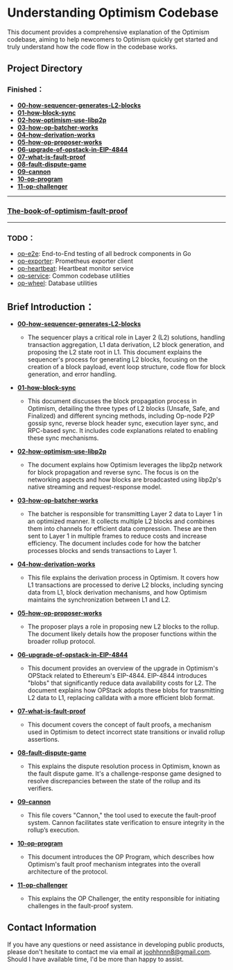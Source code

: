 # Understanding Optimism Codebase

This document provides a comprehensive explanation of the Optimism codebase, aiming to help newcomers to Optimism quickly get started and truly understand how the code flow in the codebase works.

## Project Directory

### Finished：

- [**00-how-sequencer-generates-L2-blocks**](https://github.com/joohhnnn/Understanding-Optimism-Codebase/blob/main/sequencer/00-how-sequencer-generates-L2-blocks.md)
- [**01-how-block-sync**](https://github.com/joohhnnn/Understanding-Optimism-Codebase/blob/main/sequencer/01-how-block-sync.md)
- [**02-how-optimism-use-libp2p**](https://github.com/joohhnnn/Understanding-Optimism-Codebase/blob/main/sequencer/02-how-optimism-use-libp2p.md)
- [**03-how-op-batcher-works**](https://github.com/joohhnnn/Understanding-Optimism-Codebase/blob/main/sequencer/03-how-batcher-works.md)
- [**04-how-derivation-works**](https://github.com/joohhnnn/Understanding-Optimism-Codebase/blob/main/sequencer/04-how-derivation-works.md)
- [**05-how-op-proposer-works**](https://github.com/joohhnnn/Understanding-Optimism-Codebase/blob/main/sequencer/05-how-proposer-works.md)
- [**06-upgrade-of-opstack-in-EIP-4844**](https://github.com/joohhnnn/Understanding-Optimism-Codebase/blob/main/sequencer/06-upgrade-of-opstack-in-EIP-4844.md)
- [**07-what-is-fault-proof**](https://github.com/joohhnnn/The-book-of-optimism-fault-proof/blob/main/01-what-is-fault-proof.md)
- [**08-fault-dispute-game**](https://github.com/joohhnnn/The-book-of-optimism-fault-proof/blob/main/02-fault-dispute-game.md)
- [**09-cannon**](https://github.com/joohhnnn/The-book-of-optimism-fault-proof/blob/main/03-cannon.md)
- [**10-op-program**](https://github.com/joohhnnn/The-book-of-optimism-fault-proof/blob/main/04-op-program.md)
- [**11-op-challenger**](https://github.com/joohhnnn/The-book-of-optimism-fault-proof/blob/main/05-op-challenger.md)
  
---

### [The-book-of-optimism-fault-proof](https://github.com/joohhnnn/The-book-of-optimism-fault-proof)

---

### TODO：

- [op-e2e](https://github.com/joohhnnn/Understanding-Optimism-Codebase/tree/main/op-e2e): End-to-End testing of all bedrock components in Go
- [op-exporter](https://github.com/joohhnnn/Understanding-Optimism-Codebase/tree/main/op-exporter): Prometheus exporter client
- [op-heartbeat](https://github.com/joohhnnn/Understanding-Optimism-Codebase/tree/main/op-heartbeat): Heartbeat monitor service
- [op-service](https://github.com/joohhnnn/Understanding-Optimism-Codebase/tree/main/op-service): Common codebase utilities
- [op-wheel](https://github.com/joohhnnn/Understanding-Optimism-Codebase/tree/main/op-wheel): Database utilities

## Brief Introduction：

- [**00-how-sequencer-generates-L2-blocks**](https://github.com/joohhnnn/Understanding-Optimism-Codebase/blob/main/sequencer/00-how-sequencer-generates-L2-blocks.md)
  - The sequencer plays a critical role in Layer 2 (L2) solutions, handling transaction aggregation, L1 data derivation, L2 block generation, and proposing the L2 state root in L1. This document explains the sequencer's process for generating L2 blocks, focusing on the creation of a block payload, event loop structure, code flow for block generation, and error handling.
  
- [**01-how-block-sync**](https://github.com/joohhnnn/Understanding-Optimism-Codebase/blob/main/sequencer/01-how-block-sync.md)
  - This document discusses the block propagation process in Optimism, detailing the three types of L2 blocks (Unsafe, Safe, and Finalized) and different syncing methods, including Op-node P2P gossip sync, reverse block header sync, execution layer sync, and RPC-based sync. It includes code explanations related to enabling these sync mechanisms.
  
- [**02-how-optimism-use-libp2p**](https://github.com/joohhnnn/Understanding-Optimism-Codebase/blob/main/sequencer/02-how-optimism-use-libp2p.md)
  - The document explains how Optimism leverages the libp2p network for block propagation and reverse sync. The focus is on the networking aspects and how blocks are broadcasted using libp2p's native streaming and request-response model.
  
- [**03-how-op-batcher-works**](https://github.com/joohhnnn/Understanding-Optimism-Codebase/blob/main/sequencer/03-how-batcher-works.md)
  - The batcher is responsible for transmitting Layer 2 data to Layer 1 in an optimized manner. It collects multiple L2 blocks and combines them into channels for efficient data compression. These are then sent to Layer 1 in multiple frames to reduce costs and increase efficiency. The document includes code for how the batcher processes blocks and sends transactions to Layer 1.
  
- [**04-how-derivation-works**](https://github.com/joohhnnn/Understanding-Optimism-Codebase/blob/main/sequencer/04-how-derivation-works.md)
  - This file explains the derivation process in Optimism. It covers how L1 transactions are processed to derive L2 blocks, including syncing data from L1, block derivation mechanisms, and how Optimism maintains the synchronization between L1 and L2.
  
- [**05-how-op-proposer-works**](https://github.com/joohhnnn/Understanding-Optimism-Codebase/blob/main/sequencer/05-how-proposer-works.md)
  - The proposer plays a role in proposing new L2 blocks to the rollup. The document likely details how the proposer functions within the broader rollup protocol.
  
- [**06-upgrade-of-opstack-in-EIP-4844**](https://github.com/joohhnnn/Understanding-Optimism-Codebase/blob/main/sequencer/06-upgrade-of-opstack-in-EIP-4844.md)
  - This document provides an overview of the upgrade in Optimism's OPStack related to Ethereum's EIP-4844. EIP-4844 introduces "blobs" that significantly reduce data availability costs for L2. The document explains how OPStack adopts these blobs for transmitting L2 data to L1, replacing calldata with a more efficient blob format.

- [**07-what-is-fault-proof**](https://github.com/joohhnnn/The-book-of-optimism-fault-proof/blob/main/01-what-is-fault-proof.md)
  - This document covers the concept of fault proofs, a mechanism used in Optimism to detect incorrect state transitions or invalid rollup assertions.

- [**08-fault-dispute-game**](https://github.com/joohhnnn/The-book-of-optimism-fault-proof/blob/main/02-fault-dispute-game.md)
  - This explains the dispute resolution process in Optimism, known as the fault dispute game. It's a challenge-response game designed to resolve discrepancies between the state of the rollup and its verifiers.

- [**09-cannon**](https://github.com/joohhnnn/The-book-of-optimism-fault-proof/blob/main/03-cannon.md)
  - This file covers "Cannon," the tool used to execute the fault-proof system. Cannon facilitates state verification to ensure integrity in the rollup’s execution.

- [**10-op-program**](https://github.com/joohhnnn/The-book-of-optimism-fault-proof/blob/main/04-op-program.md)
  - This document introduces the OP Program, which describes how Optimism's fault proof mechanism integrates into the overall architecture of the protocol.

- [**11-op-challenger**](https://github.com/joohhnnn/The-book-of-optimism-fault-proof/blob/main/05-op-challenger.md)
  - This explains the OP Challenger, the entity responsible for initiating challenges in the fault-proof system.

## Contact Information

If you have any questions or need assistance in developing public products, please don't hesitate to contact me via email at [joohhnnn8@gmail.com](mailto:joohhnnn8@gmail.com). Should I have available time, I'd be more than happy to assist.

